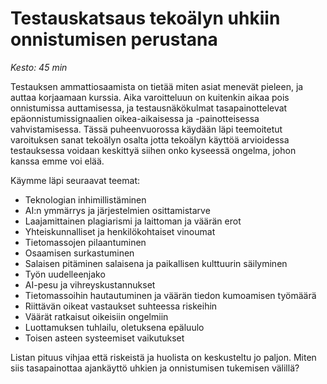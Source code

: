 # Testauskatsaus tekoälyn uhkiin onnistumisen perustana

*Kesto: 45 min* 

Testauksen ammattiosaamista on tietää miten asiat menevät pieleen, ja auttaa korjaamaan kurssia. Aika varoitteluun on kuitenkin aikaa pois onnistumissa auttamisessa, ja testausnäkökulmat tasapainottelevat epäonnistumissignaalien oikea-aikaisessa ja -painotteisessa vahvistamisessa. Tässä puheenvuorossa käydään läpi teemoitetut varoituksen sanat tekoälyn osalta jotta tekoälyn käyttöä arvioidessa testauksessa voidaan keskittyä siihen onko kyseessä ongelma, johon kanssa emme voi elää. 

Käymme läpi seuraavat teemat: 

* Teknologian inhimillistäminen
* AI:n ymmärrys ja järjestelmien osittamistarve
* Laajamittainen plagiarismi ja laittoman ja väärän erot
* Yhteiskunnalliset ja henkilökohtaiset vinoumat
* Tietomassojen pilaantuminen
* Osaamisen surkastuminen
* Salaisen pitäminen salaisena ja paikallisen kulttuurin säilyminen
* Työn uudelleenjako
* AI-pesu ja vihreyskustannukset
* Tietomassoihin hautautuminen ja väärän tiedon kumoamisen työmäärä
* Riittävän oikeat vastaukset suhteessa riskeihin
* Väärät ratkaisut oikeisiin ongelmiin
* Luottamuksen tuhlailu, oletuksena epäluulo
* Toisen asteen systeemiset vaikutukset

Listan pituus vihjaa että riskeistä ja huolista on keskusteltu jo paljon. Miten siis tasapainottaa ajankäyttö uhkien ja onnistumisen tukemisen välillä? 
